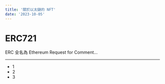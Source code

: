 ```yaml
---
title: '關於以太鏈的 NFT'
date: '2023-10-05'
---
```


# ERC721

ERC 全名為 Ethereum Request for Comment...

---

- 1
- 2
- 3

